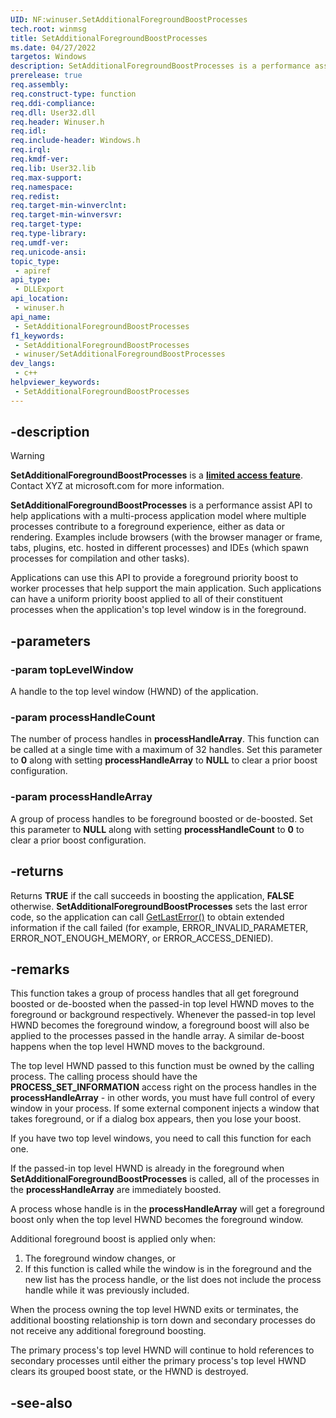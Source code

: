```yaml
---
UID: NF:winuser.SetAdditionalForegroundBoostProcesses
tech.root: winmsg
title: SetAdditionalForegroundBoostProcesses
ms.date: 04/27/2022
targetos: Windows
description: SetAdditionalForegroundBoostProcesses is a performance assist API to help applications with a multi-process application model where multiple processes contribute to a foreground experience, either as data or rendering.
prerelease: true
req.assembly: 
req.construct-type: function
req.ddi-compliance: 
req.dll: User32.dll
req.header: Winuser.h
req.idl: 
req.include-header: Windows.h
req.irql: 
req.kmdf-ver: 
req.lib: User32.lib
req.max-support: 
req.namespace: 
req.redist: 
req.target-min-winverclnt: 
req.target-min-winversvr: 
req.target-type: 
req.type-library: 
req.umdf-ver: 
req.unicode-ansi: 
topic_type:
 - apiref
api_type:
 - DLLExport
api_location:
 - winuser.h
api_name:
 - SetAdditionalForegroundBoostProcesses
f1_keywords:
 - SetAdditionalForegroundBoostProcesses
 - winuser/SetAdditionalForegroundBoostProcesses
dev_langs:
 - c++
helpviewer_keywords:
 - SetAdditionalForegroundBoostProcesses
---
```


## -description

> [!WARNING]
> **SetAdditionalForegroundBoostProcesses** is a [**limited access feature**](https://docs.microsoft.com/uwp/api/windows.applicationmodel.limitedaccessfeatures). Contact XYZ at microsoft.com for more information.

**SetAdditionalForegroundBoostProcesses** is a performance assist API to help applications with a multi-process application model where multiple processes contribute to a foreground experience, either as data or rendering. Examples include browsers (with the browser manager or frame, tabs, plugins, etc. hosted in different processes) and IDEs (which spawn processes for compilation and other tasks). 

Applications can use this API to provide a foreground priority boost to worker processes that help support the main application. Such applications can have a uniform priority boost applied to all of their constituent processes when the application's top level window is in the foreground.

## -parameters

### -param topLevelWindow

A handle to the top level window (HWND) of the application.

### -param processHandleCount

The number of process handles in **processHandleArray**. This function can be called at a single time with a maximum of 32 handles. Set this parameter to **0** along with setting **processHandleArray** to **NULL** to clear a prior boost configuration.

### -param processHandleArray

A group of process handles to be foreground boosted or de-boosted. Set this parameter to **NULL** along with setting **processHandleCount** to **0** to clear a prior boost configuration.

## -returns

Returns **TRUE** if the call succeeds in boosting the application, **FALSE** otherwise. **SetAdditionalForegroundBoostProcesses** sets the last error code, so the application can call [GetLastError()](../errhandlingapi/nf-errhandlingapi-getlasterror.md) to obtain extended information if the call failed (for example, ERROR_INVALID_PARAMETER, ERROR_NOT_ENOUGH_MEMORY, or ERROR_ACCESS_DENIED).

## -remarks

This function takes a group of process handles that all get foreground boosted or de-boosted when the passed-in top level HWND moves to the foreground or background respectively. Whenever the passed-in top level HWND becomes the foreground window, a foreground boost will also be applied to the processes passed in the handle array. A similar de-boost happens when the top level HWND moves to the background.

The top level HWND passed to this function must be owned by the calling process. The calling process should have the **PROCESS_SET_INFORMATION** access right on the process handles in the **processHandleArray** - in other words, you must have full control of every window in your process. If some external component injects a window that takes foreground, or if a dialog box appears, then you lose your boost.

If you have two top level windows, you need to call this function for each one.

If the passed-in top level HWND is already in the foreground when **SetAdditionalForegroundBoostProcesses** is called, all of the processes in the **processHandleArray** are immediately boosted.

A process whose handle is in the **processHandleArray** will get a foreground boost only when the top level HWND becomes the foreground window.

Additional foreground boost is applied only when:

1. The foreground window changes, or 
2. If this function is called while the window is in the foreground and the new list has the process handle, or the list does not include the process handle while it was previously included.

When the process owning the top level HWND exits or terminates, the additional boosting relationship is torn down and secondary processes do not receive any additional foreground boosting.

The primary process's top level HWND will continue to hold references to secondary processes until either the primary process's top level HWND clears its grouped boost state, or the HWND is destroyed.

## -see-also

